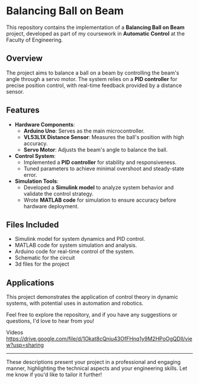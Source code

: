 # Balancing Ball on Beam  

This repository contains the implementation of a **Balancing Ball on Beam** project, developed as part of my coursework in **Automatic Control** at the Faculty of Engineering.  

## Overview  
The project aims to balance a ball on a beam by controlling the beam's angle through a servo motor. The system relies on a **PID controller** for precise position control, with real-time feedback provided by a distance sensor.  

## Features  
- **Hardware Components**:  
  - **Arduino Uno**: Serves as the main microcontroller.  
  - **VL53L1X Distance Sensor**: Measures the ball's position with high accuracy.  
  - **Servo Motor**: Adjusts the beam's angle to balance the ball.  
- **Control System**:  
  - Implemented a **PID controller** for stability and responsiveness.  
  - Tuned parameters to achieve minimal overshoot and steady-state error.  
- **Simulation Tools**:  
  - Developed a **Simulink model** to analyze system behavior and validate the control strategy.  
  - Wrote **MATLAB code** for simulation to ensure accuracy before hardware deployment.  

## Files Included  
- Simulink model for system dynamics and PID control.  
- MATLAB code for system simulation and analysis.  
- Arduino code for real-time control of the system.
- Schematic for the circuit 
- 3d files for the project

## Applications  
This project demonstrates the application of control theory in dynamic systems, with potential uses in automation and robotics.  

Feel free to explore the repository, and if you have any suggestions or questions, I'd love to hear from you!  

Videos https://drive.google.com/file/d/1Okat8cQniu43OfFHnq1y9M2HPoOgQDIl/view?usp=sharing


---

These descriptions present your project in a professional and engaging manner, highlighting the technical aspects and your engineering skills. Let me know if you'd like to tailor it further!
